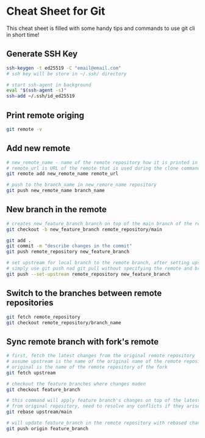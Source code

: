 # Cheat Sheet for Git

This cheat sheet is filled with some handy tips and commands to use git cli in short time!

## Generate SSH Key

```bash
ssh-keygen -t ed25519 -C "email@email.com"
# ssh key will be store in ~/.ssh/ directory

# start ssh-agent in background
eval "$(ssh-agent -s)"
ssh-add ~/.ssh/id_ed25519
```

## Print remote origing

```bash
git remote -v
```

## Add new remote

```bash
# new_remote_name - name of the remote repository how it is printed in the list of the remotes
# remote_url is URL of the remote that is used during the clone command, for instance
git remote add new_remote_name remote_url

# push to the branch_name in new_remore_name repository
git push new_remote_name branch_name
```

## New branch in the remote

```bash
# creates new_feature_branch branch on top of the main branch of the remote_repository repository 
git checkout -b new_feature_branch remote_repository/main

git add .
git commit -m "describe changes in the commit"
git push remote_repository new_feature_branch

# set upstream for local branch to the remote branch, after setting upstream you can
# simply use git push nad git pull without specifying the remote and branch names
git push --set-upstream remote_repository new_feature_branch
```

## Switch to the branches between remote repositories


```bash
git fetch remote_repository
git checkout remote_repository/branch_name
```

## Sync remote branch with fork's remote

```bash
# first, fetch the latest changes from the original remote repository
# assume upstream is the name of the original name of the remote repository
# original is the name of the remote repository of the fork
git fetch upstream

# checkout the feature branches where changes maden
git checkout feature_branch

# this command will apply feature branch's changes on top of the latest main
# from original repository, need to resolve any conflicts if they arise
git rebase upstream/main

# will update feature_branch in the remote repository with rebased changes
git push origin feature_branch
```